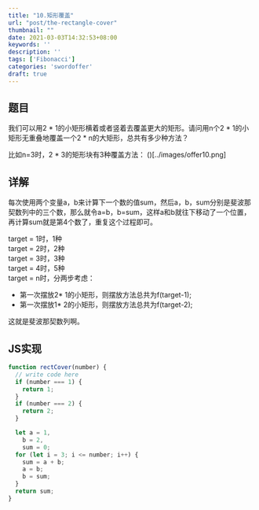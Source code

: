 ```yaml
---
title: "10.矩形覆盖"
url: "post/the-rectangle-cover"
thumbnail: ""
date: 2021-03-03T14:32:53+08:00
keywords: ''
description: ''
tags: ['Fibonacci']
categories: 'swordoffer'
draft: true
---
```


## 题目

我们可以用2 * 1的小矩形横着或者竖着去覆盖更大的矩形。请问用n个2 * 1的小矩形无重叠地覆盖一个2 * n的大矩形，总共有多少种方法？

比如n=3时，2 * 3的矩形块有3种覆盖方法：
()[../images/offer10.png]


## 详解

每次使用两个变量a，b来计算下一个数的值sum，然后a，b，sum分别是斐波那契数列中的三个数，那么就令a=b，b=sum，这样a和b就往下移动了一个位置，再计算sum就是第4个数了，重复这个过程即可。

target = 1时，1种  
target = 2时，2种  
target = 3时，3种  
target = 4时，5种  
target = n时，分两步考虑：  
- 第一次摆放2* 1的小矩形，则摆放方法总共为f(target-1);  
- 第一次摆放1* 2的小矩形，则摆放方法总共为f(target-2);
  
这就是斐波那契数列啊。

## JS实现

```javascript
function rectCover(number) {
  // write code here
  if (number === 1) {
    return 1;
  }
  if (number === 2) {
    return 2;
  }

  let a = 1,
    b = 2,
    sum = 0;
  for (let i = 3; i <= number; i++) {
    sum = a + b;
    a = b;
    b = sum;
  }
  return sum;
}
```

